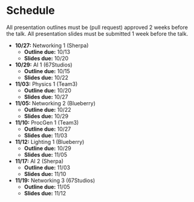 # Schedule

All presentation outlines must be (pull request) approved 2 weeks before the talk.
All presentation slides must be submitted 1 week before the talk.

* **10/27:** Networking 1 (Sherpa)
	* **Outline due:** 10/13
	* **Slides due:** 10/20
* **10/29:** AI 1 (67Studios)
	* **Outline due:** 10/15
	* **Slides due:** 10/22
* **11/03:** Physics 1 (Team3)
	* **Outline due:** 10/20
	* **Slides due:** 10/27
* **11/05:** Networking 2 (Blueberry)
	* **Outline due:** 10/22
	* **Slides due:** 10/29
* **11/10:** ProcGen 1 (Team3)
	* **Outline due:** 10/27
	* **Slides due:** 11/03
* **11/12:** Lighting 1 (Blueberry)
	* **Outline due:** 10/29
	* **Slides due:** 11/05
* **11/17:** AI 2 (Sherpa)
	* **Outline due:** 11/03
	* **Slides due:** 11/10
* **11/19:** Networking 3 (67Studios)
	* **Outline due:** 11/05
	* **Slides due:** 11/12
